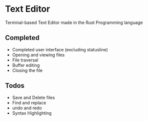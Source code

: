 # Text Editor

Terminal-based Text Editor made in the Rust Programming language


## Completed

- Completed user interface (excluding statusline)
- Opening and viewing files
- File traversal
- Buffer editing
- Closing the file

## Todos

- Save and Delete files
- Find and replace
- undo and redo
- Syntax Highlighting
